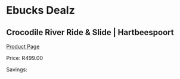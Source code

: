
# Ebucks Dealz
## Crocodile River Ride & Slide | Hartbeespoort
[Product Page](https://www.ebucks.com/web/shop/productSelected.do?prodId=356732562&catId=322194367)

Price: R499.00

Savings: 


	